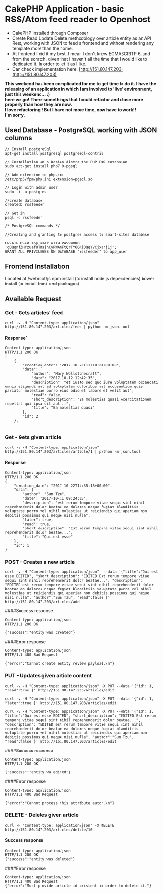 # CakePHP Application - basic RSS/Atom feed reader to Openhost

* CakePHP installed through Composer
* Create Read Update Delete methodology over article entity as an API Rest, working with JSON to feed a frontend and without rendering any template more than the home.
* At frontend I did it my best. I mean I don't knew ECMASCRITP 6, and from the scratch, given that I haven't all the time that I would like to dedicated it. In order to let it as I like.
* Can check implementation here: [http://151.80.147.203](http://151.80.147.203)

**This weekend has been complicated for me to get time to do it. I have the releasing of an application in which I am involved to 'live' environment, just this weekend... :)**  
**here we go! There somethings that I could refactor and close more properly than how they are now.**  
**I love refactoring!! But I have not more time, now have to work!!**   
**I'm sorry.**  


## Used Database - PostgreSQL working with JSON columns
```
// Install postgreSql
apt-get install postgresql postgresql-contrib

// Installation on a Debian distro the PHP PDO extension
sudo apt-get install php7.0-pgsql

// Add extension to php.ini
/etc/php5/fpm/php.ini extension=pgsql.so

// Login with admin user
sudo -i -u postgres

//create database
createdb rssfeeder

// Get in
psql -d rssfeeder

/* PostgreSQL commands */

//Creating and granting to postgres access to smart-sites database

CREATE USER app_user WITH PASSWORD 'gDQgnfZHYzuafOTRsjhCyRWAmFtQrTY6GMi0QqYVCjxprj1j';
GRANT ALL PRIVILEGES ON DATABASE "rssfeeder" to app_user
```

## Frontend Installation
Located at /webroot/js
npm install (to install node.js dependencies)
bower install (to install front-end packages)

## Available Request

### Get - Gets articles' feed
```
curl -v -H "Content-type: application/json" http://151.80.147.203/articles/feed | python -m json.tool
```

#### Response`
```
Content-type: application/json
HTTP/1.1 200 OK
[
    {
        "creation_date": "2017-10-22T11:10:28+00:00",
        "data": {
            "author": "Mary Wollstonecraft",
            "date": "2017-10-12 12:42:35",
            "description": "et iusto sed quo iure voluptatem occaecati omnis eligendi aut ad voluptatem doloribus vel accusantium quis pariatur molestiae porro eius odio et labore et velit aut",
            "read": false,
            "short_description": "Ea molestias quasi exercitationem repellat qui ipsa sit aut...",
            "title": "Ea molestias quasi"
        },
        "id": 2
    },
    ............
```
### Get - Gets given article
```
curl -v -H "Content-type: application/json" http://151.80.147.203/articles/article/1 | python -m json.tool
```
#### Response
```
Content-type: application/json
HTTP/1.1 200 OK
{
    "creation_date": "2017-10-22T14:35:18+00:00",
    "data": {
        "author": "Sun Tzu",
        "date": "2017-10-11 09:24:05",
        "description": "est rerum tempore vitae sequi sint nihil reprehenderit dolor beatae ea dolores neque fugiat blanditiis voluptate porro vel nihil molestiae ut reiciendis qui aperiam non debitis possimus qui neque nisi nulla",
        "later": true,
        "read": true,
        "short_description": "Est rerum tempore vitae sequi sint nihil reprehenderit dolor beatae...",
        "title": "Qui est esse"
    },
    "id": 1
}
```

### POST - Creates a new article
```
curl -v -H "Content-type: application/json"  --data '{"title":"Qui est esse EDITED", "short_description": "EDITED Est rerum tempore vitae sequi sint nihil reprehenderit dolor beatae...", "description": "EDITED est rerum tempore vitae sequi sint nihil reprehenderit dolor beatae ea dolores neque fugiat blanditiis voluptate porro vel nihil molestiae ut reiciendis qui aperiam non debitis possimus qui neque nisi nulla", "author":"Sun Tzu", "read":false }' http://151.80.147.203/articles/add
```

####Success response
```
Content-type: application/json
HTTP/1.1 200 OK

{"success":"entity was created"}
```
####Error response
```
Content-type: application/json
HTTP/1.1 400 Bad Request

{"error":"Cannot create entity review payload.\n"}
```

### PUT - Updates given article content
```
curl -v -H "Content-type: application/json" -X PUT --data '{"id": 1, "read":true }' http://151.80.147.203/articles/edit

curl -v -H "Content-type: application/json" -X PUT --data '{"id": 1, "later":true }' http://151.80.147.203/articles/edit

curl -v -H "Content-type: application/json" -X PUT --data '{"id": 1, "title":"Qui est esse EDITED", "short_description": "EDITED Est rerum tempore vitae sequi sint nihil reprehenderit dolor beatae...", "description": "EDITED est rerum tempore vitae sequi sint nihil reprehenderit dolor beatae ea dolores neque fugiat blanditiis voluptate porro vel nihil molestiae ut reiciendis qui aperiam non debitis possimus qui neque nisi nulla", "author":"Sun Tzu", "read":false }' http://151.80.147.203/articles/edit
```

####Success response
```
Content-type: application/json
HTTP/1.1 200 OK

{"success":"entity wa edited"}
```

####Error response
```
Content-type: application/json
HTTP/1.1 400 Bad Request

{"error":"Cannot process this attribute autor.\n"}
```

### DELETE - Deletes given article
```
curl -H "Content-type: application/json" -X DELETE http://151.80.147.203/articles/delete/10
```

#### Success response
```
Content-type: application/json
HTTP/1.1 200 OK
{"success":"entity was deleted"}
```
####Error response
```
Content-type: application/json
HTTP/1.1 400 Bad Request
{"error":"Must provide article id existent in order to delete it."}
```


